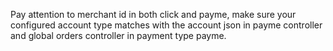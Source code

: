 Pay attention to merchant id in both click and payme, make sure your configured account type matches with the account json in payme controller and global orders controller in payment type payme.
